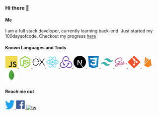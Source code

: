 ### Hi there 👋

#### Me
  I am a full stack developer, currently learning back-end. Just started my 100daysofcode. Checkout my progress [here](https://skndash-100days.vercel.app/)

#### Known Languages and Tools
<a href='https://developer.mozilla.org/en-US/docs/Web/JavaScript&ved=2ahUKEwjTjdKxw6DyAhWmxjgGHc9VAzUQFnoECAYQAg&usg=AOvVaw1Il_CfTbNi4CXc-0nBN5rP'> <img src='https://raw.githubusercontent.com/devicons/devicon/master/icons/javascript/javascript-original.svg' alt='js' width='40px' height='40px'> </a>
<a href='https://nodejs.org'> <img src='https://raw.githubusercontent.com/devicons/devicon/master/icons/nodejs/nodejs-original.svg' alt='node' width='40px' height='40px'> </a>
<a href='https://expressjs.com'> <img src='https://raw.githubusercontent.com/devicons/devicon/master/icons/express/express-original.svg' alt='express' width='40px' height='40px'> </a>
<a href='https://reactjs.org'> <img src='https://raw.githubusercontent.com/devicons/devicon/master/icons/react/react-original.svg' alt='react' width='40px' height='40px'> </a>
<a href='https://redux.js.org'> <img src='https://raw.githubusercontent.com/devicons/devicon/master/icons/redux/redux-original.svg' alt='redux' width='40px' height='40px'> </a>
<a href='https://nextjs.org'> <img src='https://raw.githubusercontent.com/devicons/devicon/master/icons/nextjs/nextjs-original.svg' alt='next' width='40px' height='40px'> </a>
<a href='https://css3.com'> <img src='https://raw.githubusercontent.com/devicons/devicon/master/icons/css3/css3-original.svg' alt='css3' width='40px' height='40px'> </a>
<a href='https://tailwindcss.com'> <img src='https://raw.githubusercontent.com/devicons/devicon/master/icons/tailwindcss/tailwindcss-plain.svg' alt='tailwindcss' width='40px' height='40px'> </a>
<a href='https://sass-land.com'> <img src='https://raw.githubusercontent.com/devicons/devicon/master/icons/sass/sass-original.svg' alt='sass' width='40px' height='40px'> </a>
<a href='https://github.com'> <img src='https://raw.githubusercontent.com/devicons/devicon/master/icons/git/git-original.svg' alt='git' width='40px' height='40px'> </a>
<a href='https://firebase.com'> <img src='https://raw.githubusercontent.com/devicons/devicon/master/icons/firebase/firebase-plain.svg' alt='firebase' width='40px' height='40px'> </a>
<a href='https://mongodb.com'> <img src='https://raw.githubusercontent.com/devicons/devicon/master/icons/mongodb/mongodb-original.svg' alt='mongodb' width='40px' height='40px'> </a>

#### Reach me out
<a href='https://www.twitter.com/skndash96'> <img width='30px' height='30px' alt='tw' src='https://raw.githubusercontent.com/devicons/devicon/master/icons/twitter/twitter-original.svg'> </a>
<a href='https://www.facebook.com/profile.php?id=100069959961730'> <img width='30px' height='30px' alt='tw' src='https://raw.githubusercontent.com/devicons/devicon/master/icons/facebook/facebook-original.svg'> </a>
<a href='https://www.reddit.com/u/skndash96'> <img width='30px' height='30px' alt='tw' src='https://www.redditinc.com/assets/images/site/reddit-logo.png'> </a>
